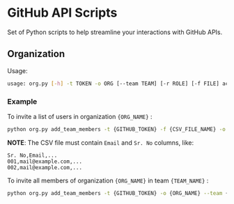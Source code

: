 # GitHub API Scripts

Set of Python scripts to help streamline your interactions with GitHub APIs.

## Organization

Usage:
```sh
usage: org.py [-h] -t TOKEN -o ORG [--team TEAM] [-r ROLE] [-f FILE] action
```

### Example

To invite a list of users in organization `{ORG_NAME}` :

```sh
python org.py add_team_members -t {GITHUB_TOKEN} -f {CSV_FILE_NAME} -o {ORG_NAME}
```

**NOTE**: The CSV file must contain `Email` and `Sr. No` columns, like:
```csv
Sr. No,Email,...
001,mail@example.com,...
002,mail@example.com,...
```

To invite all members of organization `{ORG_NAME}` in team `{TEAM_NAME}` :

```sh
python org.py add_team_members -t {GITHUB_TOKEN} -o {ORG_NAME} --team {TEAM_NAME}
```